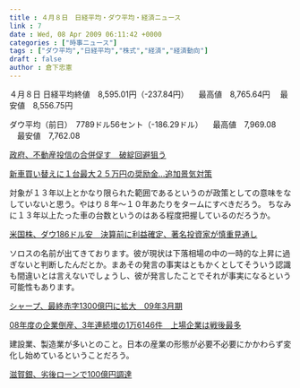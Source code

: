 ```yaml
---
title : ４月８日　日経平均・ダウ平均・経済ニュース
link : 7
date : Wed, 08 Apr 2009 06:11:42 +0000
categories : ["時事ニュース"]
tags : ["ダウ平均","日経平均","株式","経済","経済動向"]
draft : false
author : 倉下忠憲
---
```


４月８日
日経平均終値　8,595.01円（-237.84円）
　最高値　8,765.64円
　最安値　8,556.75円

ダウ平均（前日）　7789ドル56セント（-186.29ドル）
　最高値　7,969.08 
　最安値　7,762.08

<a href="http://www.nikkei.co.jp/news/main/20090408AT2C0700W07042009.html">政府、不動産投信の合併促す　破綻回避狙う</a>

<a href="http://www.yomiuri.co.jp/atmoney/news/20090408-OYT1T00330.htm?from=top">新車買い替えに１台最大２５万円の奨励金…追加景気対策</a>

対象が１３年以上とかなり限られた範囲であるというのが政策としての意味をなしていないと思う。やはり８年～１０年あたりをタームにすべきだろう。
ちなみに１３年以上たった車の台数というのはある程度把握しているのだろうか。

<a href="http://www.nikkei.co.jp/news/market/20090408c8ASB7IAA05080409.html">米国株、ダウ186ドル安　決算前に利益確定、著名投資家が慎重見通し</a>

ソロスの名前が出てきております。彼が現状は下落相場の中の一時的な上昇に過ぎないと判断したんだとか。まあその発言の事実はともかくとしてそういう認識も間違いとは言えないでしょうし、彼が発言したことでそれが事実になるという可能性もあります。

<a href="http://www.nikkei.co.jp/news/main/20090408AT5D0800A08042009.html">シャープ、最終赤字1300億円に拡大　09年3月期 </a>

<a href="http://www.nikkei.co.jp/news/main/20090408NT000Y93208042009.html">08年度の企業倒産、3年連続増の1万6146件　上場企業は戦後最多</a>

建設業、製造業が多いとのこと。日本の産業の形態が必要不必要にかかわらず変化し始めているということだろう。

<a href="http://www.nikkei.co.jp/news/keizai/20090408AT3B0800308042009.html">滋賀銀、劣後ローンで100億円調達</a>